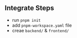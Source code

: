 ## Integrate Steps

- run `pnpm init`
- add `pnpm-workspace.yaml` file
- creae `backend/` & `frontend/`
